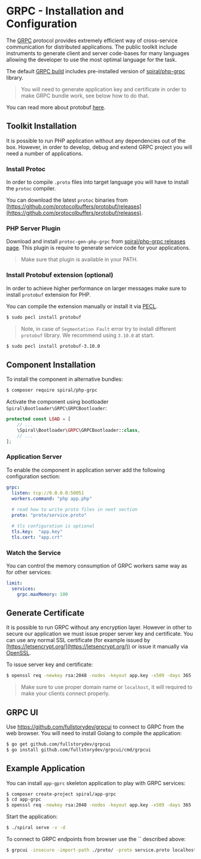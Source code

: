 # GRPC - Installation and Configuration
The [GRPC](https://grpc.io/) protocol provides extremely efficient way of cross-service communication for distributed 
applications. The public toolkit include instruments to generate client and server code-bases for many languages
allowing the developer to use the most optimal language for the task.

The default [GRPC build](https://github.com/spiral/app-grpc) includes pre-installed version of [spiral/php-grpc](https://github.com/spiral/php-grpc) 
library.

> You will need to generate application key and certificate in order to make GRPC bundle work, see below how to do that.

You can read more about protobuf [here](https://developers.google.com/protocol-buffers/docs/overview).

## Toolkit Installation
It is possible to run PHP application without any dependencies out of the box. However, in order to develop, debug
and extend GRPC project you will need a number of applications. 

### Install Protoc
In order to compile `.proto` files into target language you will have to install the `protoc` compiler.

You can download the latest `protoc` binaries from [https://github.com/protocolbuffers/protobuf/releases](https://github.com/protocolbuffers/protobuf/releases).

### PHP Server Plugin
Download and install `protoc-gen-php-grpc` from [spiral/php-grpc releases page](https://github.com/spiral/php-grpc/releases). 
This plugin is require to generate service code for your applications.

> Make sure that plugin is available in your PATH.

### Install Protobuf extension (optional)
In order to achieve higher performance on larger messages make sure to install `protobuf` extension for PHP.

You can compile the extension manually or install it via [PECL](https://pecl.php.net/package/protobuf).

```bash
$ sudo pecl install protobuf
```

> Note, in case of `Segmentation Fault` error try to install different `protobuf` library. We recommend using `3.10.0` 
> at start. 

```bash
$ sudo pecl install protobuf-3.10.0
```

## Component Installation
To install the component in alternative bundles: 

```bash
$ composer require spiral/php-grpc
```

Activate the component using bootloader `Spiral\Bootloader\GRPC\GRPCBootloader`:

```php
protected const LOAD = [
    // ...
    \Spiral\Bootloader\GRPC\GRPCBootloader::class,
    // ...
];
```

### Application Server
To enable the component in application server add the following configuration section:

```yaml
grpc:
  listen: tcp://0.0.0.0:50051
  workers.command: "php app.php" 
    
  # read how to write proto files in next section
  proto: "proto/service.proto"

  # tls configuration is optional
  tls.key:  "app.key"
  tls.cert: "app.crt"
```

### Watch the Service
You can control the memory consumption of GRPC workers same way as for other services:

```yaml
limit:
  services:
    grpc.maxMemory: 100
```

## Generate Certificate
It is possible to run GRPC without any encryption layer. However in other to secure our application we must issue proper
server key and certificate. You can use any normal SSL certificate (for example issued by [https://letsencrypt.org/](https://letsencrypt.org/)) or
issue it manually via [OpenSSL](https://www.openssl.org/).

To issue server key and certificate:

```bash
$ openssl req -newkey rsa:2048 -nodes -keyout app.key -x509 -days 365 -out app.crt
```

> Make sure to use proper domain name or `localhost`, it will required to make your clients connect properly.

## GRPC UI
Use https://github.com/fullstorydev/grpcui to connect to GRPC from the web browser. You will need to install Golang
to compile the application:

```bash
$ go get github.com/fullstorydev/grpcui
$ go install github.com/fullstorydev/grpcui/cmd/grpcui
```

## Example Application
You can install `app-gprc` skeleton application to play with GRPC services:

```bash
$ composer create-project spiral/app-grpc
$ cd app-grpc
$ openssl req -newkey rsa:2048 -nodes -keyout app.key -x509 -days 365 -out app.crt
```

Start the application:

```bash
$ ./spiral serve -v -d
```

To connect to GRPC endpoints from browser use the `` described above:

```bash
$ grpcui -insecure -import-path ./proto/ -proto service.proto localhost:50051
```
